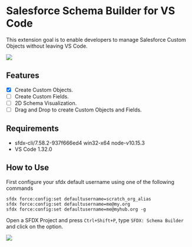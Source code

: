 # Salesforce Schema Builder for VS Code

This extension goal is to enable developers to manage Salesforce Custom Objects without leaving VS Code.

<img src="https://drive.google.com/uc?id=1R2yZk2vWjogi5Oh3C1CP7hUM52TzhiGl"></img>

## Features

- [x] Create Custom Objects.
- [ ] Create Custom Fields.
- [ ] 2D Schema Visualization.
- [ ] Drag and Drop to create Custom Objects and Fields.

## Requirements

- sfdx-cli/7.58.2-937f666ed4 win32-x64 node-v10.15.3
- VS Code 1.32.0

## How to Use

First configure your sfdx default username using one of the following commands

```
sfdx force:config:set defaultusername=scratch_org_alias
sfdx force:config:set defaultusername=me@my.org
sfdx force:config:set defaultusername=me@myhub.org -g
```

Open a SFDX Project and press `Ctrl+Shift+P`, type `SFDX: Schema Builder` and click on the option.

<img src="https://drive.google.com/uc?id=1Be54v-Og83A9emO_tJAWZepjyiktnOMq"></img>
